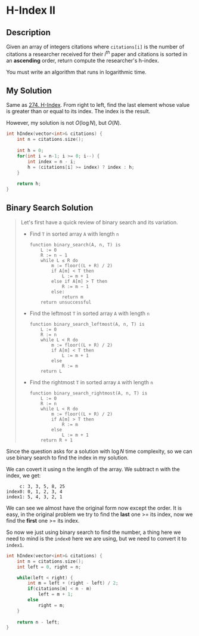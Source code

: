 # H-Index Ⅱ
## Description
Given an array of integers citations where `citations[i]` is the number of citations a researcher received for their $i^{th}$ paper and citations is sorted in an **ascending** order, return compute the researcher's h-index.

You must write an algorithm that runs in logarithmic time.
## My Solution
Same as [274. H-Index](https://leetcode.com/problems/h-index/). From right to left, find the last element whose value is greater than or equal to its index. The index is the result.

However, my solution is not $O(\log N)$, but $O(N)$.
```C++
int hIndex(vector<int>& citations) {  
    int n = citations.size();
    
    int h = 0;
    for(int i = n-1; i >= 0; i--) {
        int index = n - i;
        h = (citations[i] >= index) ? index : h;
    }
    
    return h;
}
```

## Binary Search Solution
> Let's first have a quick review of binary search and its variation.
>
> - Find `T`  in sorted array `A` with length `n`
>
>   ```pseudocode
>   function binary_search(A, n, T) is
>       L := 0
>       R := n − 1
>       while L ≤ R do
>           m := floor((L + R) / 2)
>           if A[m] < T then
>               L := m + 1
>           else if A[m] > T then
>               R := m − 1
>           else:
>               return m
>       return unsuccessful
>   ```
>
> - Find the leftmost `T` in sorted array `A` with length `n`
>
>   ```pseudocode
>   function binary_search_leftmost(A, n, T) is
>   	L := 0
>   	R := n
>   	while L < R do
>   		m := floor((L + R) / 2)
>   		if A[m] < T then
>   			L := m + 1
>   		else 
>   			R := m
>   	return L
>   ```
>
> - Find the rightmost `T` in sorted array `A` with length `n`
>
>   ```pseudocode
>   function binary_search_rightmost(A, n, T) is
>   	L := 0
>   	R := n
>   	while L < R do
>   		m := floor((L + R) / 2)
>   		if A[m] > T then
>   			R := m
>   		else
>   			L := m + 1
>   	return R + 1
>   ```

Since the question asks for a solution with $\log N$ time complexity, so we can use binary search to find the index in my solution.

We can covert it using n the length of the array. We subtract n with the index, we get:
```   
     c: 3, 3, 5, 8, 25
index0: 0, 1, 2, 3, 4
index1: 5, 4, 3, 2, 1
```

We can see we almost have the original form now except the order. It is easy, in the original problem we try to find the **last** one >= its index, now we find the **first** one >= its index.

So now we just using binary search to find the number, a thing here we need to mind is the `index0` here we are using, but we need to convert it to `index1`.

```c++
int hIndex(vector<int>& citations) {  
    int n = citations.size();
    int left = 0, right = n;

    while(left < right) {
        int m = left + (right - left) / 2;
        if(citations[m] < n - m)
            left = m + 1;
        else 
            right = m;
    }
    
    return n - left;
}
```